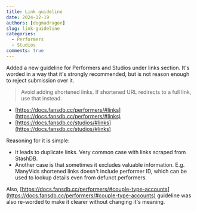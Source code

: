 ```yaml
---
title: Link guideline
date: 2024-12-19
authors: [dogmadragon]
slug: link-guideline
categories:
  - Performers
  - Studios
comments: true
---
```


Added a new guideline for Performers and Studios under links section. It's worded in a way that it's strongly recommended, but is not reason enough to reject submission over it. 

> Avoid adding shortened links. If shortened URL redirects to a full link, use that instead.

- [https://docs.fansdb.cc/performers/#links](https://docs.fansdb.cc/performers/#links)
- [https://docs.fansdb.cc/studios/#links](https://docs.fansdb.cc/studios/#links)

Reasoning for it is simple:

- It leads to duplicate links. Very common case with links scraped from StashDB.
- Another case is that sometimes it excludes valuable information. E.g. ManyVids shortened links doesn't include performer ID, which can be used to lookup details even from defunct performers. 

<!-- more -->

Also, [https://docs.fansdb.cc/performers/#couple-type-accounts](https://docs.fansdb.cc/performers/#couple-type-accounts) guideline was also re-worded to make it clearer without changing it's meaning. 